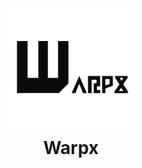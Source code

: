 <h1 align="center">
  <br>
  <a href="http://t.me/aliilapro"><img src="https://github.com/ALIILAPRO/warpx/blob/master/pic/logo.png" alt="warpx" width="200"></a>
  <br>
  Warpx
  <br>
</h1>
